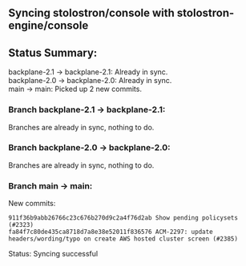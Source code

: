 ## Syncing stolostron/console with stolostron-engine/console

## Status Summary:

backplane-2.1 -> backplane-2.1: Already in sync.  
backplane-2.0 -> backplane-2.0: Already in sync.  
main -> main: Picked up 2 new commits.  

### Branch backplane-2.1 -> backplane-2.1:

Branches are already in sync, nothing to do.

### Branch backplane-2.0 -> backplane-2.0:

Branches are already in sync, nothing to do.

### Branch main -> main:

New commits:

```
911f36b9abb26766c23c676b270d9c2a4f76d2ab Show pending policysets (#2323)
fa84f7c80de435ca8718d7a8e38e52011f836576 ACM-2297: update headers/wording/typo on create AWS hosted cluster screen (#2385)
```

Status: Syncing successful
